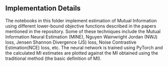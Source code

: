 ## Implementation Details

The notebooks in this folder implement estimation of Mutual Information using different lower-bound objective functions described in the papers mentioned in the repository.
Some of these techniques include the Mutual Information Neural Estimation (MINE), Nguyen Wainwright Jordan (NWJ) loss, Jensen Shannon Divergence (JS) loss, Noise Contrastive Estimation(NCE) loss, etc. The neural network is trained using PyTorch and the calculated MI estimates are plotted against the MI obtained using the traditional method (the basic definition of MI).
